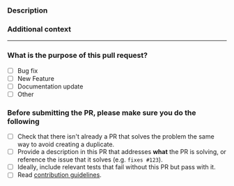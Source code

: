 <!-- Thank you for contributing! -->

### Description

<!-- Please insert your description here and provide especially info about the "what" this PR is solving -->

### Additional context

<!-- e.g. is there anything you'd like reviewers to focus on? -->

---

### What is the purpose of this pull request? <!-- (put an "X" next to an item) -->

- [ ] Bug fix
- [ ] New Feature
- [ ] Documentation update
- [ ] Other

### Before submitting the PR, please make sure you do the following

- [ ] Check that there isn't already a PR that solves the problem the same way
      to avoid creating a duplicate.
- [ ] Provide a description in this PR that addresses **what** the PR is
      solving, or reference the issue that it solves (e.g. `fixes #123`).
- [ ] Ideally, include relevant tests that fail without this PR but pass with
      it.
- [ ] Read
      [contribution guidelines](https://github.com/lzear/eslint-plugin-dont/blob/main/contributing.md).
